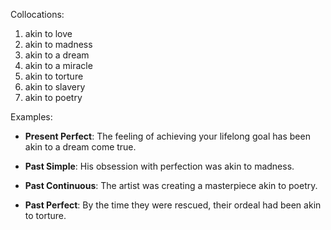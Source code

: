 Collocations:

1. akin to love
2. akin to madness
3. akin to a dream
4. akin to a miracle
5. akin to torture
6. akin to slavery
7. akin to poetry 

Examples:

- **Present Perfect**: The feeling of achieving your lifelong goal has been akin to a dream come true.

- **Past Simple**: His obsession with perfection was akin to madness.

- **Past Continuous**: The artist was creating a masterpiece akin to poetry.

- **Past Perfect**: By the time they were rescued, their ordeal had been akin to torture.